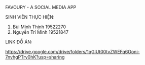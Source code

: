 FAVOURY - A SOCIAL MEDIA APP

SINH VIÊN THỰC HIỆN:

1. Bùi Minh Thịnh 	  19522270
2. Nguyễn Trí Minh   	  19521847


LINK ĐỒ ÁN:

https://drive.google.com/drive/folders/1qGlUt00tvZWEFq6Ooni-7nvhgPTry0hK?usp=sharing

